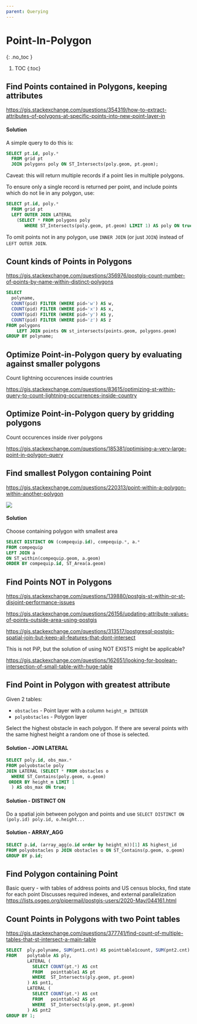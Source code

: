 ```yaml
---
parent: Querying
---
```


# Point-In-Polygon
{: .no_toc }

1. TOC
{:toc}

## Find Points contained in Polygons, keeping attributes
<https://gis.stackexchange.com/questions/354319/how-to-extract-attributes-of-polygons-at-specific-points-into-new-point-layer-in>

#### Solution
A simple query to do this is:
```sql
SELECT pt.id, poly.*
  FROM grid pt
  JOIN polygons poly ON ST_Intersects(poly.geom, pt.geom);
```
Caveat: this will return multiple records if a point lies in multiple polygons. 

To ensure only a single record is returned per point, and include points which do not lie in any polygon, use:
```sql
SELECT pt.id, poly.*
  FROM grid pt
  LEFT OUTER JOIN LATERAL 
    (SELECT * FROM polygons poly 
       WHERE ST_Intersects(poly.geom, pt.geom) LIMIT 1) AS poly ON true;
```
To omit points not in any polygon, use `INNER JOIN` (or just `JOIN`) instead of `LEFT OUTER JOIN`.

## Count kinds of Points in Polygons
<https://gis.stackexchange.com/questions/356976/postgis-count-number-of-points-by-name-within-distinct-polygons>
```sql
SELECT
  polyname,
  COUNT(pid) FILTER (WHERE pid='w') AS w,
  COUNT(pid) FILTER (WHERE pid='x') AS x,
  COUNT(pid) FILTER (WHERE pid='y') AS y,
  COUNT(pid) FILTER (WHERE pid='z') AS z
FROM polygons
    LEFT JOIN points ON st_intersects(points.geom, polygons.geom)
GROUP BY polyname;
```
## Optimize Point-in-Polygon query by evaluating against smaller polygons
Count lightning occurences inside countries

<https://gis.stackexchange.com/questions/83615/optimizing-st-within-query-to-count-lightning-occurrences-inside-country>

## Optimize Point-in-Polygon query by gridding polygons
Count occurences inside river polygons

<https://gis.stackexchange.com/questions/185381/optimising-a-very-large-point-in-polygon-query>

## Find smallest Polygon containing Point
<https://gis.stackexchange.com/questions/220313/point-within-a-polygon-within-another-polygon>

![](https://i.stack.imgur.com/vFDCs.png)

#### Solution
Choose containing polygon with smallest area 
```sql
SELECT DISTINCT ON (compequip.id), compequip.*, a.*
FROM compequip
LEFT JOIN a
ON ST_within(compequip.geom, a.geom)
ORDER BY compequip.id, ST_Area(a.geom)
```
## Find Points NOT in Polygons
<https://gis.stackexchange.com/questions/139880/postgis-st-within-or-st-disjoint-performance-issues>

<https://gis.stackexchange.com/questions/26156/updating-attribute-values-of-points-outside-area-using-postgis>

<https://gis.stackexchange.com/questions/313517/postgresql-postgis-spatial-join-but-keep-all-features-that-dont-intersect>

This is not PiP, but the solution of using NOT EXISTS might be applicable?

<https://gis.stackexchange.com/questions/162651/looking-for-boolean-intersection-of-small-table-with-huge-table>

## Find Point in Polygon with greatest attribute
Given 2 tables:

* `obstacles` - Point layer with a column `height_m INTEGER` 
* `polyobstacles` - Polygon layer

Select the highest obstacle in each polygon. If there are several points with the same highest height a random one of those is selected.

#### Solution - JOIN LATERAL
```sql
SELECT poly.id, obs_max.*
FROM polyobstacle poly 
JOIN LATERAL (SELECT * FROM obstacles o
  WHERE ST_Contains(poly.geom, o.geom) 
 ORDER BY height_m LIMIT 1
  ) AS obs_max ON true;
```
#### Solution - DISTINCT ON
Do a spatial join between polygon and points and use `SELECT DISTINCT ON (poly.id) poly.id, o.height...`

#### Solution - ARRAY_AGG
```sql
SELECT p.id, (array_agg(o.id order by height_m))[1] AS highest_id
FROM polyobstacles p JOIN obstacles o ON ST_Contains(p.geom, o.geom)
GROUP BY p.id;
```
## Find Polygon containing Point
Basic query - with tables of address points and US census blocks, find state for each point
Discusses required indexes, and external parallelization
<https://lists.osgeo.org/pipermail/postgis-users/2020-May/044161.html>

## Count Points in Polygons with two Point tables
<https://gis.stackexchange.com/questions/377741/find-count-of-multiple-tables-that-st-intersect-a-main-table>

```sql
SELECT  ply.polyname, SUM(pnt1.cnt) AS pointtable1count, SUM(pnt2.cnt) AS pointtable2count
FROM    polytable AS ply,
        LATERAL (
          SELECT COUNT(pt.*) AS cnt
          FROM   pointtable1 AS pt
          WHERE  ST_Intersects(ply.geom, pt.geom)
        ) AS pnt1,
        LATERAL (
          SELECT COUNT(pt.*) AS cnt
          FROM   pointtable2 AS pt
          WHERE  ST_Intersects(ply.geom, pt.geom)
        ) AS pnt2
GROUP BY 1;
```
